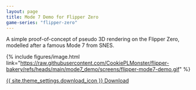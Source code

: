 ```yaml
---
layout: page
title: Mode 7 Demo for Flipper Zero
game-series: "flipper-zero"
---
```


A simple proof-of-concept of pseudo 3D rendering on the Flipper Zero, modelled after a famous Mode 7 from SNES.

{% include figures/image.html link="https://raw.githubusercontent.com/CookiePLMonster/flipper-bakery/refs/heads/main/mode7_demo/screens/flipper-mode7-demo.gif" %}

<a href="{% link _games/misc/flipper-zero.md %}#mode7-demo" class="button">{{ site.theme_settings.download_icon }} Download</a>
